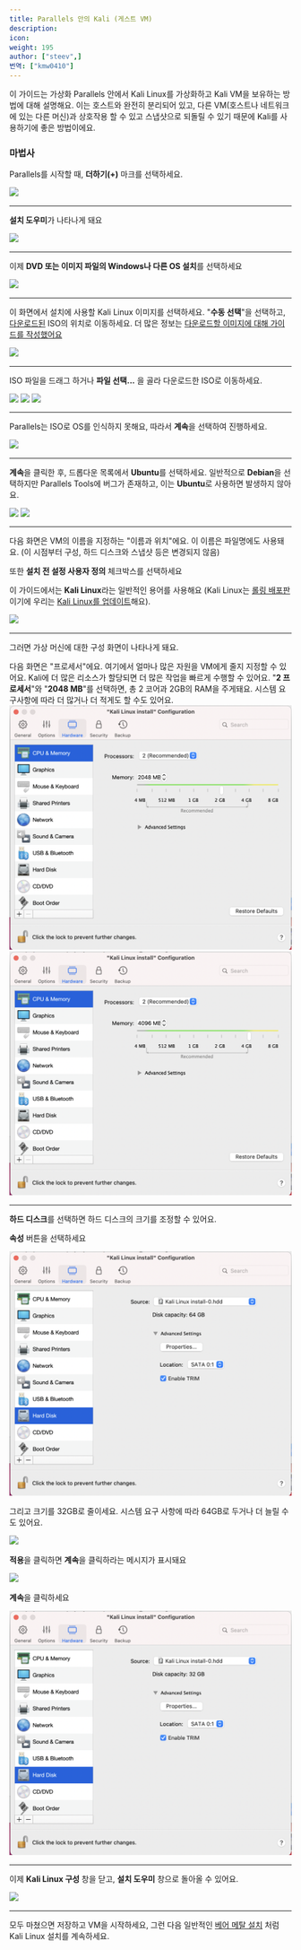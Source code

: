 ```yaml
---
title: Parallels 안의 Kali (게스트 VM)
description:
icon:
weight: 195
author: ["steev",]
번역: ["kmw0410"]
---
```


이 가이드는 가상화 Parallels 안에서 Kali Linux를 가상화하고 Kali VM을 보유하는 방법에 대해 설명해요. 이는 호스트와 완전히 분리되어 있고, 다른 VM(호스트나 네트워크에 있는 다른 머신)과 상호작용 할 수 있고 스냅샷으로 되돌릴 수 있기 때문에 Kali를 사용하기에 좋은 방법이에요.

### 마법사

Parallels를 시작할 때, **더하기(+)** 마크를 선택하세요.

![](parallels-01.png)

---

**설치 도우미**가 나타나게 돼요

![](parallels-02.png)

---

이제 **DVD 또는 이미지 파일의 Windows나 다른 OS 설치**를 선택하세요

![](parallels-03.png)

---

이 화면에서 설치에 사용할 Kali Linux 이미지를 선택하세요. "**수동 선택**"을 선택하고, [다운로드된](/docs/introduction/download-official-kali-linux-images/) ISO의 위치로 이동하세요. 더 많은 정보는 [다운로드할 이미지에 대해 가이드를 작성했어요](/docs/introduction/what-image-to-download/)

![](parallels-04.png)

---

ISO 파일을 드래그 하거나 **파일 선택...** 을 골라 다운로드한 ISO로 이동하세요.

![](parallels-05.png)
![](parallels-06.png)
![](parallels-07.png)

---

Parallels는 ISO로 OS를 인식하지 못해요, 따라서 **계속**을 선택하여 진행하세요.

![](parallels-08.png) 

---

**계속**을 클릭한 후, 드롭다운 목록에서 **Ubuntu**를 선택하세요. 일반적으로 **Debian**을 선택하지만 Parallels Tools에 버그가 존재하고, 이는 **Ubuntu**로 사용하면 발생하지 않아요.

![](parallels-09.png)
![](parallels-10.png)

---

다음 화면은 VM의 이름을 지정하는 "이름과 위치"에요. 이 이름은 파일명에도 사용돼요. (이 시점부터 구성, 하드 디스크와 스냅샷 등은 변경되지 않음)

또한 **설치 전 설정 사용자 정의** 체크박스를 선택하세요

이 가이드에서는 **Kali Linux**라는 일반적인 용어를 사용해요 (Kali Linux는 [롤링 배포판](/docs/general-use/kali-branches/)이기에 우리는 [Kali Linux를 업데이트](/docs/general-use/updating-kali/)해요).

![](parallels-11.png)

---

그러면 가상 머신에 대한 구성 화면이 나타나게 돼요.

다음 화면은 "프로세서"에요. 여기에서 얼마나 많은 자원을 VM에게 줄지 지정할 수 있어요. Kali에 더 많은 리소스가 할당되면 더 많은 작업을 빠르게 수행할 수 있어요. "**2 프로세서**"와 "**2048 MB**"를 선택하면, 총 2 코어과 2GB의 RAM을 주게돼요. 시스템 요구사항에 따라 더 많거나 더 적게도 할 수도 있어요.
![](parallels-12.png)
![](parallels-13.png)

---

**하드 디스크**를 선택하면 하드 디스크의 크기를 조정할 수 있어요.

**속성** 버튼을 선택하세요

![](parallels-14.png)

그리고 크기를 32GB로 줄이세요. 시스템 요구 사항에 따라 64GB로 두거나 더 늘릴 수도 있어요.

![](parallels-15.png)

**적용**을 클릭하면 **계속**을 클릭하라는 메시지가 표시돼요

![](parallels-16.png)

**계속**을 클릭하세요

![](parallels-17.png)

---

이제 **Kali Linux 구성** 창을 닫고, **설치 도우미** 창으로 돌아올 수 있어요.

![](parallels-18.png)

---

모두 마쳤으면 저장하고 VM을 시작하세요, 그런 다음 일반적인 [베어 메탈 설치](/docs/installation/hard-disk-install/) 처럼 Kali Linux 설치를 계속하세요. 
